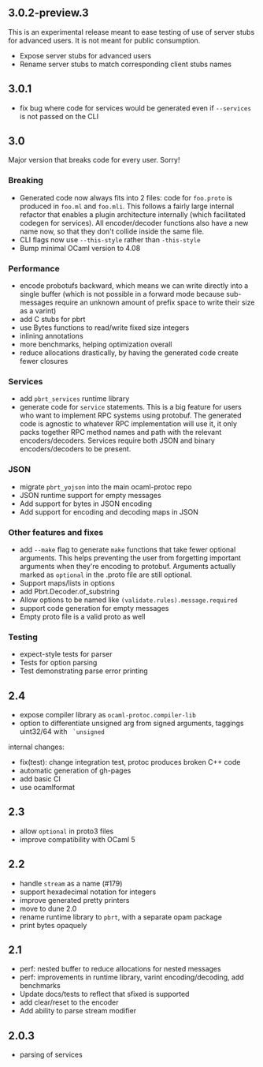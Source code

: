 ## 3.0.2-preview.3

This is an experimental release meant to ease testing of use of server
stubs for advanced users. It is not meant for public consumption.

- Expose server stubs for advanced users
- Rename server stubs to match corresponding client stubs names

## 3.0.1

- fix bug where code for services would be generated even if `--services`
    is not passed on the CLI

## 3.0

Major version that breaks code for every user. Sorry!

### Breaking

- Generated code now always fits into 2 files: code
    for `foo.proto` is produced in `foo.ml` and `foo.mli`.
    This follows a fairly large internal refactor that enables
    a plugin architecture internally (which facilitated codegen for
    services).
    All encoder/decoder functions also have a new name now,
    so that they don't collide inside the same file.
- CLI flags now use `--this-style` rather than `-this-style`
- Bump minimal OCaml version to 4.08

### Performance

- encode probotufs backward, which means we can write directly
    into a single buffer (which is not possible in a forward mode
    because sub-messages require an unknown amount of prefix space
    to write their size as a varint)
- add C stubs for pbrt 
- use Bytes functions to read/write fixed size integers
- inlining annotations
- more benchmarks, helping optimization overall
- reduce allocations drastically, by having the generated code
    create fewer closures


### Services

- add `pbrt_services` runtime library
- generate code for `service` statements. This is a big feature
    for users who want to implement RPC systems using protobuf.
    The generated code is agnostic to whatever RPC implementation
    will use it, it only packs together RPC method names and path
    with the relevant encoders/decoders. Services require
    both JSON and binary encoders/decoders to be present.

### JSON

- migrate `pbrt_yojson` into the main ocaml-protoc repo
- JSON runtime support for empty messages
- Add support for bytes in JSON encoding
- Add support for encoding and decoding maps in JSON

### Other features and fixes

- add `--make` flag to generate `make` functions that take fewer
    optional arguments. This helps preventing the user from
    forgetting important arguments when they're encoding to protobuf.
    Arguments actually marked as `optional` in the .proto file
    are still optional.
- Support maps/lists in options
- add Pbrt.Decoder.of_substring
- Allow options to be named like `(validate.rules).message.required`
- support code generation for empty messages
- Empty proto file is a valid proto as well

### Testing

- expect-style tests for parser
- Tests for option parsing
- Test demonstrating parse error printing

## 2.4

- expose compiler library as `ocaml-protoc.compiler-lib`
- option to differentiate unsigned arg from signed arguments,
  taggings uint32/64 with `` `unsigned``

internal changes:

- fix(test): change integration test, protoc produces broken C++ code
- automatic generation of gh-pages
- add basic CI
- use ocamlformat

## 2.3

- allow `optional` in proto3 files
- improve compatibility with OCaml 5

## 2.2

- handle `stream` as a name (#179)
- support hexadecimal notation for integers
- improve generated pretty printers
- move to dune 2.0
- rename runtime library to `pbrt`, with a separate opam package
- print bytes opaquely

## 2.1

- perf: nested buffer to reduce allocations for nested messages
- perf: improvements in runtime library, varint encoding/decoding, add benchmarks
- Update docs/tests to reflect that sfixed is supported
- add clear/reset to the encoder
- Add ability to parse stream modifier

## 2.0.3

- parsing of services




